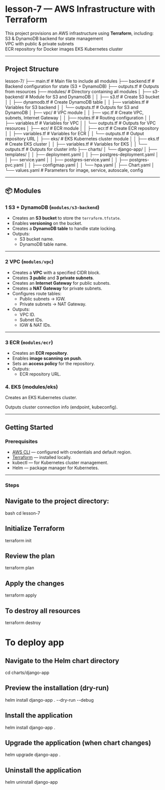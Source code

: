# lesson-7 — AWS Infrastructure with Terraform

This project provisions an AWS infrastructure using **Terraform**, including:  
S3 & DynamoDB backend for state management  
VPC with public & private subnets  
ECR repository for Docker images
EKS Kubernetes cluster

---

##  Project Structure

lesson-7/
├── main.tf                  # Main file to include all modules
├── backend.tf               # Backend configuration for state (S3 + DynamoDB)
├── outputs.tf               # Outputs from resources
├── modules/                 # Directory containing all modules
│   ├── s3-backend/          # Module for S3 and DynamoDB
│   │   ├── s3.tf            # Create S3 bucket
│   │   ├── dynamodb.tf      # Create DynamoDB table
│   │   ├── variables.tf     # Variables for S3 backend
│   │   └── outputs.tf       # Outputs for S3 and DynamoDB
│   ├── vpc/                 # VPC module
│   │   ├── vpc.tf           # Create VPC, subnets, Internet Gateway
│   │   ├── routes.tf        # Routing configuration
│   │   ├── variables.tf     # Variables for VPC
│   │   └── outputs.tf       # Outputs for VPC resources
│   ├── ecr/                 # ECR module
│   │   ├── ecr.tf           # Create ECR repository
│   │   ├── variables.tf     # Variables for ECR
│   │   └── outputs.tf       # Output repository URL
│   ├── eks/                 # EKS Kubernetes cluster module
│   │   ├── eks.tf           # Create EKS cluster
│   │   ├── variables.tf     # Variables for EKS
│   │   └── outputs.tf       # Outputs for cluster info
├── charts/
│   └── django-app/
│       ├── templates/
│       │   ├── deployment.yaml
│       │   ├── postgres-deployment.yaml
│       │   ├── service.yaml
│       │   ├── postgres-service.yaml
│       │   ├── postgres-pvc.yaml
│       │   ├── configmap.yaml
│       │   └── hpa.yaml
│       ├── Chart.yaml
│       └── values.yaml      # Parameters for image, service, autoscale, config




---

## 📦 Modules

### 1 S3 + DynamoDB (`modules/s3-backend`)
- Creates an **S3 bucket** to store the `terraform.tfstate`.
- Enables **versioning** on the bucket.
- Creates a **DynamoDB table** to handle state locking.
- Outputs:
    - S3 bucket name.
    - DynamoDB table name.

---

### 2 VPC (`modules/vpc`)
- Creates a **VPC** with a specified CIDR block.
- Creates **3 public** and **3 private subnets**.
- Creates an **Internet Gateway** for public subnets.
- Creates a **NAT Gateway** for private subnets.
- Configures route tables:
    - Public subnets → IGW.
    - Private subnets → NAT Gateway.
- Outputs:
    - VPC ID.
    - Subnet IDs.
    - IGW & NAT IDs.

---

### 3 ECR (`modules/ecr`)
- Creates an **ECR repository**.
- Enables **image scanning on push**.
- Sets an **access policy** for the repository.
- Outputs:
    - ECR repository URL.

### 4. EKS (modules/eks)
Creates an EKS Kubernetes cluster.

Outputs cluster connection info (endpoint, kubeconfig).


---

##  Getting Started

###  Prerequisites
- [AWS CLI](https://aws.amazon.com/cli/) — configured with credentials and default region.
- [Terraform](https://developer.hashicorp.com/terraform/install) — installed locally.
- kubectl — for Kubernetes cluster management.
- Helm — package manager for Kubernetes.
---

###  Steps

## Navigate to the project directory:
bash
cd lesson-7

## Initialize Terraform
terraform init

## Review the plan
terraform plan

## Apply the changes

terraform apply


## To destroy all resources
terraform destroy

# To deploy app

## Navigate to the Helm chart directory
cd charts/django-app

## Preview the installation (dry-run)
helm install django-app . --dry-run --debug

## Install the application
helm install django-app .

## Upgrade the application (when chart changes)
helm upgrade django-app .

## Uninstall the application
helm uninstall django-app